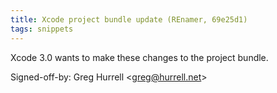 ```yaml
---
title: Xcode project bundle update (REnamer, 69e25d1)
tags: snippets
---
```


Xcode 3.0 wants to make these changes to the project bundle.

Signed-off-by: Greg Hurrell &lt;greg@hurrell.net&gt;
